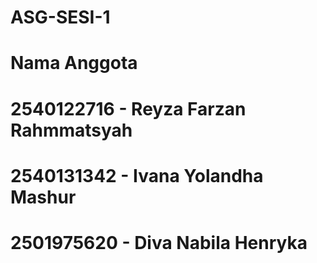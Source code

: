# ASG-SESI-1
# Nama Anggota 
# 2540122716 - Reyza Farzan Rahmmatsyah 
# 2540131342 - Ivana Yolandha Mashur
# 2501975620 - Diva Nabila Henryka
